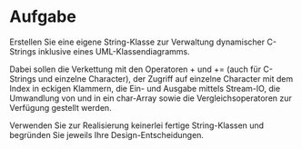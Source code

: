 # Aufgabe
Erstellen Sie eine eigene String-Klasse zur Verwaltung dynamischer C-Strings inklusive eines UML-Klassendiagramms. 

Dabei sollen die Verkettung mit den Operatoren + und += (auch für C-Strings und einzelne Character), der Zugriff auf einzelne Character mit dem Index in eckigen Klammern, die Ein- und Ausgabe mittels Stream-IO, die Umwandlung von und in ein char-Array sowie die Vergleichsoperatoren zur Verfügung gestellt werden. 

Verwenden Sie zur Realisierung keinerlei fertige String-Klassen und begründen Sie jeweils Ihre Design-Entscheidungen.
